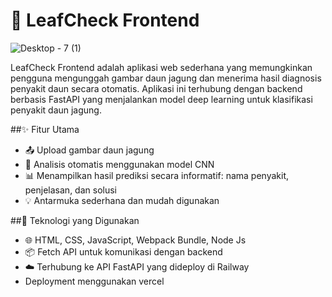 # 🌿 LeafCheck Frontend

![Desktop - 7 (1)](https://github.com/user-attachments/assets/009be661-a80e-44a1-963a-e1b2362db338)

LeafCheck Frontend adalah aplikasi web sederhana yang memungkinkan pengguna mengunggah gambar daun jagung dan menerima hasil diagnosis penyakit daun secara otomatis. Aplikasi ini terhubung dengan backend berbasis FastAPI yang menjalankan model deep learning untuk klasifikasi penyakit daun jagung.

##✨ Fitur Utama
- 📤 Upload gambar daun jagung
- 🤖 Analisis otomatis menggunakan model CNN
- 📊 Menampilkan hasil prediksi secara informatif: nama penyakit, penjelasan, dan solusi
- 💡 Antarmuka sederhana dan mudah digunakan

##🔧 Teknologi yang Digunakan
- 🌐 HTML, CSS, JavaScript, Webpack Bundle, Node Js
- 📦 Fetch API untuk komunikasi dengan backend
- ☁️ Terhubung ke API FastAPI yang dideploy di Railway
- Deployment menggunakan vercel
